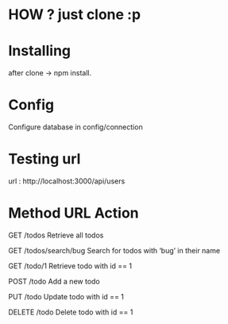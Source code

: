 # HOW ? just clone :p


# Installing
after clone -> npm install.

# Config
Configure database in config/connection

# Testing url
 url : http://localhost:3000/api/users

# Method	URL	Action
GET	/todos	Retrieve all todos

GET	/todos/search/bug	Search for todos with ‘bug’ in their name

GET	/todo/1	Retrieve todo with id == 1

POST	/todo	Add a new todo

PUT	/todo	Update todo with id == 1

DELETE	/todo	Delete todo with id == 1
